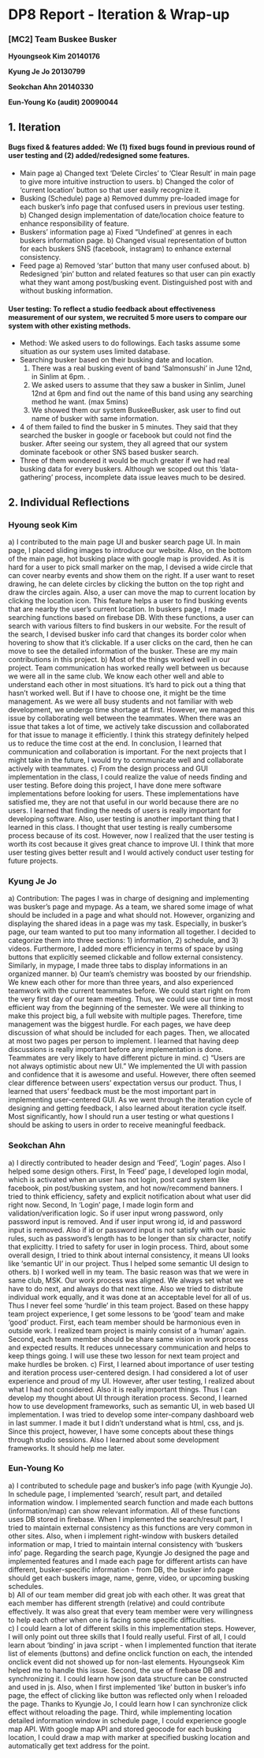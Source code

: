 # DP8 Report  - Iteration & Wrap-up
 
### [MC2] Team Buskee Busker

**Hyoungseok Kim 20140176**

**Kyung Je Jo 20130799**

**Seokchan Ahn 20140330**

**Eun-Young Ko (audit) 20090044**

## 1. Iteration 
#### Bugs fixed & features added: We (1) fixed bugs found in previous round of user testing and (2) added/redesigned some features.   
* Main page
a) Changed text ‘Delete Circles’ to ‘Clear Result’ in main page to give more intuitive instruction to users. 
b) Changed the color of ‘current location’ button so that user easily recognize it. 
* Busking (Schedule) page
a) Removed dummy pre-loaded image for each busker’s info page that confused users in previous user testing.  
b) Changed design implementation of date/location choice feature to enhance responsibility of feature.  
* Buskers’ information page 
a) Fixed “Undefined’ at genres in each buskers information page. 
b) Changed visual representation of button for each buskers SNS (facebook, instagram) to enhance external consistency.  
* Feed page 
a) Removed ‘star’ button that many user confused about. 
b) Redesigned ‘pin’ button and related features so that user can pin exactly what they want among post/busking event. Distinguished post with and without busking information.
 
#### User testing: To reflect a studio feedback about effectiveness measurement of our system, we recruited 5 more users to compare our system with other existing methods.  
* Method: We asked users to do followings. Each tasks assume some situation as our system uses limited database.  
* Searching busker based on their busking date and location. 
  1) There was a real busking event of band ‘Salmonsushi’ in June 12nd, in Sinlim at 6pm. . 
  2) We asked users to assume that they saw a busker in Sinlim, Junel 12nd at 6pm and find out the name of this band using any searching method he want. (max 5mins)
  3) We showed them our system BuskeeBusker, ask user to find out name of busker with same information. 
* 4 of them failed to find the busker in 5 minutes. They said that they searched the busker in google or facebook but could not find the busker. After seeing our system, they all agreed that our system dominate facebook or other SNS based busker search. 
* Three of them wondered it would be much greater if we had real busking data for every buskers. Although we scoped out this ‘data-gathering’ process, incomplete data issue leaves much to be desired. 
 
## 2. Individual Reflections

### Hyoung seok Kim
a) I contributed to the main page UI and busker search page UI. In main page, I placed sliding images to introduce our website. Also, on the bottom of the main page, hot busking place with google map is provided. As it is hard for a user to pick small marker on the map, I devised a wide circle that can cover nearby events and show them on the right. If a user want to reset drawing, he can delete circles by clicking the button on the top right and draw the circles again. Also, a user can move the map to current location by clicking the location icon. This feature helps a user to find busking events that are nearby the user’s current location. In buskers page, I made searching functions based on firebase DB. With these functions, a user can search with various filters to find buskers in our website. For the result of the search, I devised busker info card that changes its border color when hovering to show that it’s clickable. If a user clicks on the card, then he can move to see the detailed information of the busker. These are my main contributions in this project.
b) Most of the things worked well in our project. Team communication has worked really well between us because we were all in the same club. We know each other well and able to understand each other in most situations. It’s hard to pick out a thing that hasn’t worked well. But if I have to choose one, it might be the time management. As we were all busy students and not familiar with web development, we undergo time shortage at first. However, we managed this issue by collaborating well between the teammates. When there was an issue that takes a lot of time, we actively take discussion and collaborated for that issue to manage it efficiently. I think this strategy definitely helped us to reduce the time cost at the end. In conclusion, I learned that communication and collaboration is important. For the next projects that I might take in the future, I would try to communicate well and collaborate actively with teammates.
c) From the design process and GUI implementation in the class, I could realize the value of needs finding and user testing. Before doing this project, I have done mere software implementations before looking for users. These implementations have satisfied me, they are not that useful in our world because there are no users. I learned that finding the needs of users is really important for developing software. Also, user testing is another important thing that I learned in this class. I thought that user testing is really cumbersome process because of its cost. However, now I realized that the user testing is worth its cost because it gives great chance to improve UI. I think that more user testing gives better result and I would actively conduct user testing for future projects.

### Kyung Je Jo
a) Contribution: The pages I was in charge of designing and implementing was busker’s page and mypage. As a team, we shared some image of what should be included in a page and what should not. However, organizing and displaying the shared ideas in a page was my task. Especially, in busker’s page, our team wanted to put too many information all together. I decided to categorize them into three sections: 1) information, 2) schedule, and 3) videos. Furthermore, I added more efficiency in terms of space by using buttons that explicitly seemed clickable and follow external consistency. Similarly, in mypage, I made three tabs to display informations in an organized manner.
b) Our team’s chemistry was boosted by our friendship. We knew each other for more than three years, and also experienced teamwork with the current teammates before. We could start right on from the very first day of our team meeting. Thus, we could use our time in most efficient way from the beginning of the semester. We were all thinking to make this project big, a full website with multiple pages. Therefore, time management was the biggest hurdle. For each pages, we have deep discussion of what should be included for each pages. Then, we allocated at most two pages per person to implement. I learned that having deep discussions is really important before any implementation is done. Teammates are very likely to have different picture in mind. 
c) “Users are not always optimistic about new UI.” We implemented the UI with passion and confidence that it is awesome and useful. However, there often seemed clear difference between users’ expectation versus our product. Thus, I learned that users’ feedback must be the most important part in implementing user-centered GUI. As we went through the iteration cycle of designing and getting feedback, I also learned about iteration cycle itself. Most significantly, how I should run a user testing or what questions I should be asking to users in order to receive meaningful feedback.
 
 
### Seokchan Ahn
a) I directly contributed to header design and ‘Feed’, ‘Login’ pages. Also I helped some design others. First, In ‘Feed’ page, I developed login modal, which is activated when an user has not login, post card system like facebook, pin post/busking system, and hot now/recommend banners. I tried to think efficiency, safety and explicit notification about what user did right now. Second, In ‘Login’ page, I made login form and validation/verification logic. So if user input wrong password, only password input is removed. And if user input wrong id, id and password input is removed. Also if id or password input is not satisfy with our basic rules, such as password’s length has to be longer than six character, notify that explicitty. I tried to safety for user in login process. Third, about some overall design, I tried to think about internal consistency, it means UI looks like ‘semantic UI’ in our project. Thus I helped some semantic UI design to others.
b) I worked well in my team. The basic reason was that we were in same club, MSK. Our work process was aligned. We always set what we have to do next, and always do that next time. Also we tried to distribute individual work equally, and it was done at an acceptable level for all of us. Thus I never feel some ‘hurdle’ in this team project. Based on these happy team project experience, I get some lessons to be ‘good’ team and make ‘good’ product. First, each team member should be harmonious even in outside work. I realized team project is mainly consist of a ‘human’ again. Second, each team member should be share same vision in work process and expected results. It reduces unnecessary communication and helps to keep things going. I will use these two lesson for next team project and make hurdles be broken.
c) First, I learned about importance of user testing and iteration process user-centered design. I had considered a lot of user experience and proud of my UI. However, after user testing, I realized about what I had not considered. Also it is really important things. Thus I can develop my thought about UI through iteration process. Second, I learned how to use development frameworks, such as semantic UI, in web based UI implementation. I was tried to develop some inter-company dashboard web in last summer. I made it but I didn’t understand what is html, css, and js. Since this project, however, I have some concepts about these things through studio sessions. Also I learned about some development frameworks. It should help me later. 
 
### Eun-Young Ko
a) I contributed to schedule page and busker’s info page (with Kyungje Jo). In schedule page, I implemented ‘search’, result part, and detailed information window. I implemented search function and made each buttons (information/map) can show relevant information. All of these functions uses DB stored in firebase. When I implemented the search/result part, I tried to maintain external consistency as this functions are very common in other sites. Also, when i implement right-window with buskers detailed information or map, I tried to maintain internal consistency with ‘buskers info’ page. Regarding the search page, Kyungje Jo designed the page and implemented features and I made each page for different artists can have different, busker-specific information - from DB, the busker info page should get each buskers image, name, genre, video, or upcoming busking schedules. <br>
b) All of our team member did great job with each other. It was great that each member has different strength (relative) and could contribute effectively. It was also great that every team member were very willingness to help each other when one is facing some specific difficulties. <br>
c) I could learn a lot of different skills in this implementation steps. However, I will only point out three skills that I fould really useful. First of all, I could learn about ‘binding’ in java script - when I implemented function that iterate list of elements (buttons) and define onclick function on each, the intended onclick event did not showed up for non-last elements. Hyoungseok Kim helped me to handle this issue. Second, the use of firebase DB and synchronizing it. I could learn how json data structure can be constructed and used in js. Also, when I first implemented ‘like’ button in busker’s info page, the effect of clicking like button was reflected only when I reloaded the page. Thanks to Kyungje Jo, I could learn how I can synchronize click effect without reloading the page. Third, while implementing location detailed information window in schedule page, I could experience google map API. With google map API and stored geocode for each busking location, I could draw a map with marker at specified busking location and automatically get text address for the point.  
